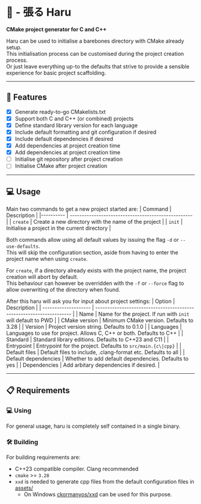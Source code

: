 # 🥡 - 張る Haru
**CMake project generator for C and C++**

Haru can be used to initialise a barebones directory with CMake already setup.  
This initialisation process can be customised during the project creation process.  
Or just leave everything up-to the defaults that strive to provide a sensible experience for basic project scaffolding.  


___
## 📌 Features

- [X] Generate ready-to-go CMakelists.txt
- [X] Support both C and C++ (or combined) projects
- [X] Define standard library version for each language
- [X] Include default formatting and git configuration if desired
- [X] Include default dependencies if desired
- [X] Add dependencies at project creation time
- [X] Add dependencies at project creation time
- [ ] Initialise git repository after project creation
- [ ] Initialise CMake after project creation
___

## 💻 Usage
Main two commands to get a new project started are:
|  Command  |                   Description                       |
|---------- | --------------------------------------------------- |
| `create`  | Create a new directory with the name of the project |
| `init`    | Initialise a project in the current directory       |


Both commands allow using all default values by issuing the flag `-d` or `--use-defaults`.  
This will skip the configuration section, aside from having to enter the project name when using `create`.  

For `create`, if a directory already exists with the project name, the project creation will abort by default.  
This behaviour can however be overridden with the `-f` or `--force` flag to allow overwriting of the directory when found.  

After this haru will ask you for input about project settings:
|     Option           |                       Description                                    |
| -------------------- | -------------------------------------------------------------------- |
| Name                 | Name for the project. If run with `init` will default to PWD         |
| CMake version        | Minimum CMake version. Defaults to 3.28                              |
| Version              | Project version string. Defaults to 0.1.0                            |
| Languages            | Languages to use for project. Allows C, C++ or both. Defaults to C++ |
| Standard             | Standard library editions. Defaults to C++23 and C11                 |
| Entrypoint           | Entrypoint for the project. Defaults to `src/main.{c\|cpp}`          |
| Default files        | Default files to include, .clang-format etc. Defaults to all         |
| Default dependencies | Whether to add default dependencies. Defaults to yes                 |
| Dependencies         | Add arbitary dependencies if desired.                                |

___
## 📋 Requirements

### 💻 Using
For general usage, haru is completely self contained in a single binary. 

### 🛠 Building
For building requirements are:
- C++23 compatible compiler. Clang recommended
- `cmake` >= `3.28`
- `xxd` is needed to generate cpp files from the default configuration files in [assets/](assets/)
  - On Windows [ckormanyos/xxd](https://github.com/ckormanyos/xxd) can be used for this purpose.
